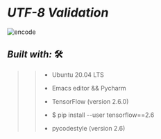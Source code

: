 # *_UTF-8 Validation_*

![encode](https://user-images.githubusercontent.com/85587286/201231144-df8390a4-3ff8-4ac9-a192-c424de0b3ad1.png)


## **_Built with:_** 🛠️

>> * Ubuntu 20.04 LTS
>> 
>> * Emacs editor && Pycharm
>> 
>> * TensorFlow (version 2.6.0) 
>> 
>> * $ pip install --user tensorflow==2.6
>> 
>> * pycodestyle (version 2.6)
